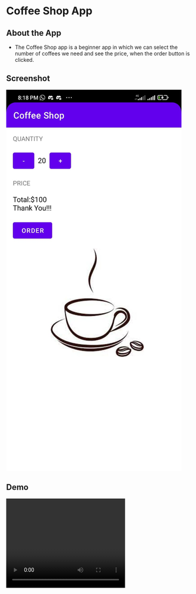 # Coffee Shop App

## About the App
- The Coffee Shop app is a beginner app in which we can select the number of coffees we need and see the price, when the order button is clicked.

## Screenshot

![Coffee App](https://github.com/milandeepak/Coffee_Shop_App/blob/791039121c6cf2d5e6cee39226f4c1a2b6a06071/CoffeeAppSS.jpg)

## Demo

<video width="320" height="240" controls>
  <source src="https://github.com/milandeepak/Coffee_Shop_App/blob/791039121c6cf2d5e6cee39226f4c1a2b6a06071/Demo.mp4" type="video/mp4">
 
Your browser does not support the video tag.
</video>

## This App was created by following the free [Udacity Course](https://learn.udacity.com/courses/ud836)


### Demonstration
